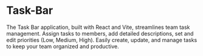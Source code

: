 # Task-Bar
The Task Bar application, built with React and Vite, streamlines team task management. Assign tasks to members, add detailed descriptions, set and edit priorities (Low, Medium, High). Easily create, update, and manage tasks to keep your team organized and productive.
